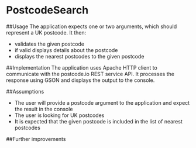 # PostcodeSearch
##Usage
The application expects one or two arguments, which should represent a UK postcode.
It then:
- validates the given postcode
- if valid displays details about the postcode
- displays the nearest postcodes to the given postcode

##Implementation
The application uses Apache HTTP client to communicate with the postcode.io REST service API.
It processes the response using GSON and displays the output to the console.

##Assumptions
- The user will provide a postcode argument to the application and expect the result in the console
- The user is looking for UK postcodes
- It is expected that the given postcode is included in the list of nearest postcodes

##Further improvements

